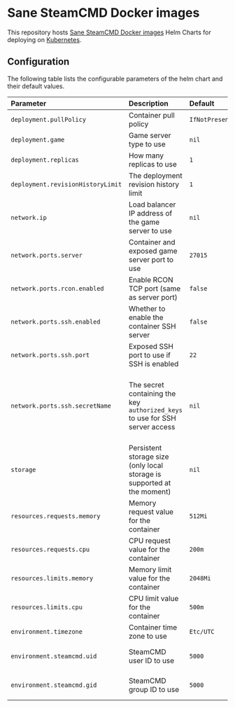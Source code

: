 # Sane SteamCMD Docker images

This repository hosts [Sane SteamCMD Docker images](https://github.com/thetredev/steamcmd) Helm Charts for deploying on [Kubernetes](https://kubernetes.io).

## Configuration

The following table lists the configurable parameters of the helm chart and their default values.

| Parameter                         | Description                                                                                | Default         | Required |
|:----------------------------------|:-------------------------------------------------------------------------------------------|:----------------|:---------|
| `deployment.pullPolicy`           | Container pull policy                                                                      | `IfNotPresent`  | no  |
| `deployment.game`                 | Game server type to use                                                                    | `nil`           | yes |
| `deployment.replicas`             | How many replicas to use                                                                   | `1`             | no |
| `deployment.revisionHistoryLimit` | The deployment revision history limit                                                      | `1`             | no |
| `network.ip`                      | Load balancer IP address of the game server to use                                         | `nil`           | yes |
| `network.ports.server`            | Container and exposed game server port to use                                              | `27015`         | no  |
| `network.ports.rcon.enabled`      | Enable RCON TCP port (same as server port)                                                 | `false`         | yes |
| `network.ports.ssh.enabled`       | Whether to enable the container SSH server                                                 | `false`         | yes |
| `network.ports.ssh.port`          | Exposed SSH port to use if SSH is enabled                                                  | `22`            | no  |
| `network.ports.ssh.secretName`    | The secret containing the key `authorized_keys` to use for SSH server access               | `nil`           | yes if SSH is enabled, and cannot be `nil` if SSH is enabled |
| `storage`                         | Persistent storage size (only local storage is supported at the moment)                    | `nil`           | yes, cannot be `nil` |
| `resources.requests.memory`       | Memory request value for the container                                                     | `512Mi`         | no |
| `resources.requests.cpu`          | CPU request value for the  container                                                       | `200m`          | no |
| `resources.limits.memory`         | Memory limit value for the container                                                       | `2048Mi`        | no |
| `resources.limits.cpu`            | CPU limit value for the  container                                                         | `500m`          | no |
| `environment.timezone`            | Container time zone to use                                                                 | `Etc/UTC`       | no |
| `environment.steamcmd.uid`        | SteamCMD user ID to use                                                                    | `5000`          | no, only set if you have to |
| `environment.steamcmd.gid`        | SteamCMD group ID to use                                                                   | `5000`          | no, only set if you have to |
